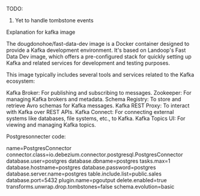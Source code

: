 TODO:
1. Yet to handle tombstone events


Explanation for kafka image

The dougdonohoe/fast-data-dev image is a Docker container designed to provide a Kafka development environment. It's based on Landoop's Fast Data Dev image, which offers a pre-configured stack for quickly setting up Kafka and related services for development and testing purposes.

This image typically includes several tools and services related to the Kafka ecosystem:

Kafka Broker: For publishing and subscribing to messages.
Zookeeper: For managing Kafka brokers and metadata.
Schema Registry: To store and retrieve Avro schemas for Kafka messages.
Kafka REST Proxy: To interact with Kafka over REST APIs.
Kafka Connect: For connecting external systems like databases, file systems, etc., to Kafka.
Kafka Topics UI: For viewing and managing Kafka topics.


Postgresonnecter code:

name=PostgresConnector
connector.class=io.debezium.connector.postgresql.PostgresConnector
database.user=postgres
database.dbname=postgres
tasks.max=1
database.hostname=postgres
database.password=postgres
database.server.name=postgres
table.include.list=public.sales
database.port=5432
plugin.name=pgoutput
delete.enabled=true
transforms.unwrap.drop.tombstones=false
schema.evolution=basic